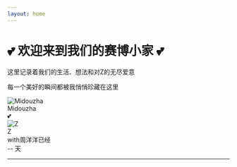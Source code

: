 ```yaml
---
layout: home
---
```


<div class="home-intro">
  <h1>💕 欢迎来到我们的赛博小家 💕</h1>
  <p>这里记录着我们的生活、想法和对Z的无尽爱意</p>
  <p>每一个美好的瞬间都被我悄悄珍藏在这里</p>
  
  <!-- 情侣头像 -->
  <div class="couple-avatars">
    <div class="avatar-container">
      <img src="{{ '/assets/sheep_head.webp' | relative_url }}" alt="Midouzha" class="avatar-img">
      <div class="avatar-label">Midouzha</div>
    </div>
    <div class="love-heart">💕</div>
    <div class="avatar-container">
      <img src="{{ '/assets/z_con.jpg' | relative_url }}" alt="Z" class="avatar-img">
      <div class="avatar-label">Z</div>
    </div>
  </div>
  
  <!-- 倒计时小工具 -->
  <div class="countdown-widget">
    <div class="countdown-title">with周洋洋已经</div>
    <div id="countdown-days" class="countdown-days">-- 天</div>
  </div>
</div>

<script>
// 纯前端倒计时，Jekyll+GitHub Pages兼容
function updateCountdown() {
  var startDate = new Date('2025-05-26T00:00:00');
  var now = new Date();
  var diffTime = now - startDate;
  var days = Math.floor(diffTime / (1000 * 60 * 60 * 24));
  document.getElementById('countdown-days').textContent = days + ' 天';
}
updateCountdown();
setInterval(updateCountdown, 60 * 60 * 1000);
</script>

---
